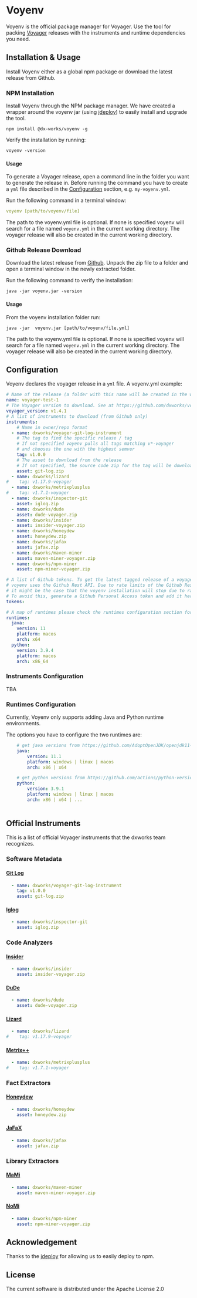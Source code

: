 # Voyenv

Voyenv is the official package manager for Voyager. 
Use the tool for packing [Voyager](https://github.com/dxworks/voyager) releases with the instruments and runtime dependencies you need.

## Installation & Usage
Install Voyenv either as a global npm package or download the latest release from Github.

### NPM Installation
Install Voyenv through the NPM package manager. 
We have created a wrapper around the voyenv jar (using [jdeploy](https://github.com/shannah/jdeploy)) to easily install and upgrade the tool.

```shell
npm install @dx-works/voyenv -g
```

Verify the installation by running:
```shell
voyenv -version
```

#### Usage
To generate a Voyager release, open a command line in the folder you want to generate the release in.
Before running the command you have to create a `yml` file described in the [Configuration](#Configuration) section, e.g. `my-voyenv.yml`.

Run the following command in a terminal window:
```yaml
voyenv [path/to/voyenv/file]
```

The path to the voyenv.yml file is optional. If none is specified voyenv will search for a file named `voyenv.yml` in the current working directory.
The voyager release will also be created in the current working directory.

### Github Release Download

Download the latest release from [Github](https://github.com/dxworks/voyenv/releases). Unpack the zip file to a folder and open a terminal window in the newly extracted folder.

Run the following command to verify the installation:

```shell
java -jar voyenv.jar -version
```

#### Usage
From the voyenv installation folder run:
```shell
java -jar  voyenv.jar [path/to/voyenv/file.yml]
```
The path to the voyenv.yml file is optional. If none is specified voyenv will search for a file named `voyenv.yml` in the current working directory.
The voyager release will also be created in the current working directory.

## Configuration
Voyenv declares the voyager release in a `yml` file.
A voyenv.yml example:

```yml
# Name of the release (a folder with this name will be created in the working directory)
name: voyager-test-1
# The Voyager version to download. See at https://github.com/dxworks/voyager/releases 
voyager_version: v1.4.1
# A list of instruments to download (from Github only)
instruments:
    # Name in owner/repo format
  - name: dxworks/voyager-git-log-instrument
    # The tag to find the specific release / tag
    # If not specified voyenv pulls all tags matching v*-voyager 
    # and chooses the one with the highest semver
    tag: v1.0.0
    # The asset to download from the release 
    # If not specified, the source code zip for the tag will be downloaded
    asset: git-log.zip
  - name: dxworks/lizard
#    tag: v1.17.9-voyager
  - name: dxworks/metrixplusplus
#    tag: v1.7.1-voyager
  - name: dxworks/inspector-git
    asset: iglog.zip
  - name: dxworks/dude
    asset: dude-voyager.zip
  - name: dxworks/insider
    asset: insider-voyager.zip
  - name: dxworks/honeydew
    asset: honeydew.zip
  - name: dxworks/jafax
    asset: jafax.zip
  - name: dxworks/maven-miner
    asset: maven-miner-voyager.zip
  - name: dxworks/npm-miner
    asset: npm-miner-voyager.zip

# A list of Github tokens. To get the latest tagged release of a voyager instrument,
# voyenv uses the Github Rest API. Due to rate limits of the Github Rest API
# it might be the case that the voyenv installation will stop due to rate limits.
# To avoid this, generate a Github Personal Access token and add it here
tokens:

# A map of runtimes please check the runtimes configuration section for more details
runtimes:
  java:
    version: 11
    platform: macos
    arch: x64
  python:
    version: 3.9.4
    platform: macos
    arch: x86_64

```

### Instruments Configuration
TBA

### Runtimes Configuration
Currently, Voyenv only supports adding Java and Python runtime environments.

The options you have to configure the two runtimes are:
```yaml
    # get java versions from https://github.com/AdoptOpenJDK/openjdk11-binaries/releases/tag/jdk-11.0.11%2B9_openj9-0.26.0 or api from https://api.adoptopenjdk.net/q/swagger-ui/#/Assets/searchReleases
    java:
        version: 11.1
        platform: windows | linux | macos
        arch: x86 | x64

    # get python versions from https://github.com/actions/python-versions/blob/main/versions-manifest.json
    python:
        version: 3.9.1
        platform: windows | linux | macos
        arch: x86 | x64 | ...
    
```

## Official Instruments
This is a list of official Voyager instruments that the dxworks team recognizes.
### Software Metadata
#### [Git Log](https://github.com/dxworks/voyager-git-log-instrument)
```yaml
  - name: dxworks/voyager-git-log-instrument
    tag: v1.0.0
    asset: git-log.zip
```
#### [Iglog](https://github.com/dxworks/inspector-git)
```yaml
  - name: dxworks/inspector-git
    asset: iglog.zip
```

### Code Analyzers
#### [Insider](https://github.com/dxworks/insider)
```yaml
  - name: dxworks/insider
    asset: insider-voyager.zip
```

#### [DuDe](https://github.com/dxworks/dude)
```yaml
  - name: dxworks/dude
    asset: dude-voyager.zip
```

#### [Lizard](https://github.com/dxworks/lizard)
```yaml
  - name: dxworks/lizard
#    tag: v1.17.9-voyager
```

#### [Metrix++](https://github.com/dxworks/metrixplusplus)
```yaml
  - name: dxworks/metrixplusplus
#    tag: v1.7.1-voyager
```

### Fact Extractors
#### [Honeydew](https://github.com/dxworks/honeydew)
```yaml
  - name: dxworks/honeydew
    asset: honeydew.zip
```

#### [JaFaX](https://github.com/dxworks/jafax)
```yaml
  - name: dxworks/jafax
    asset: jafax.zip
```

### Library Extractors
#### [MaMi](https://github.com/dxworks/maven-miner)
```yaml
  - name: dxworks/maven-miner
    asset: maven-miner-voyager.zip
```

#### [NoMi](https://github.com/dxworks/npm-miner)
```yaml
  - name: dxworks/npm-miner
    asset: npm-miner-voyager.zip
```

## Acknowledgement
Thanks to the [jdeploy](https://github.com/shannah/jdeploy) for allowing us to easily deploy to npm.

## License
The current software is distributed under the Apache License 2.0
